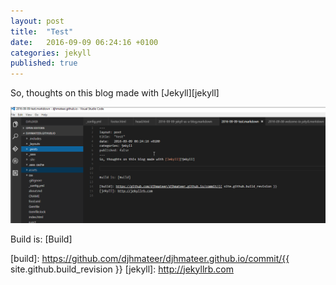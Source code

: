 ```yaml
---
layout: post
title:  "Test"
date:   2016-09-09 06:24:16 +0100
categories: jekyll
published: true 
---
```

So, thoughts on this blog made with [Jekyll][jekyll] 

![Screenshot](/assets/VSCodeScreenShot.png)

Build is: [Build]

[build]: https://github.com/djhmateer/djhmateer.github.io/commit/{{ site.github.build_revision }}
[jekyll]: http://jekyllrb.com
